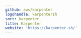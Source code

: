 ```yaml
---
github: aws/karpenter
logohandle: karpentersh
sort: karpenter
title: Karpenter
website: 'https://karpenter.sh/'
---
```

